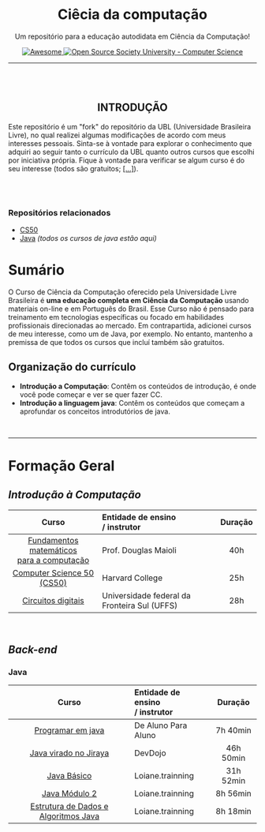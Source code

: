 <!-- INTRODUÇÃO -->
<p align="center">
	<h1 align="center">Ciêcia da computação</h1>
<p align="center"> Um repositório para a educação autodidata em Ciência da Computação! </p>

<p align="center">
  	<a href="https://github.com/sindresorhus/awesome"> 
		<img alt="Awesome" src="https://cdn.rawgit.com/sindresorhus/awesome/d7305f38d29fed78fa85652e3a63e154dd8e8829/media/badge.svg"> 
	</a>
  	<a href="https://github.com/ossu/computer-science">
		<img alt="Open Source Society University - Computer Science" src="https://img.shields.io/badge/OSSU-computer--science-blue.svg">
  	</a>
</p>

______

<br>
<br>

<!-- INTRODUÇÃO 2 -->
<p align="center">
	<h2 align="center">INTRODUÇÃO</h2>
	<p> Este repositório é um "fork" do repositório da UBL (Universidade Brasileira Livre), no qual realizei algumas modificações de acordo com meus interesses pessoais. Sinta-se à vontade para explorar o conhecimento que adquiri ao seguir tanto o currículo da UBL quanto outros cursos que escolhi por iniciativa própria. Fique à vontade para verificar se algum curso é do seu interesse (todos são gratuitos; <a href="#formacaogeral">[...]</a>). </p>
</p>

<br>
<br>

<!-- CONTEÚDOS -->
### Repositórios relacionados 
- [CS50](https://github.com/FireguiQueen/CS50)
- [Java](https://github.com/FireguiQueen/Java) _(todos os cursos de java estão aqui)_

# Sumário
O Curso de Ciência da Computação oferecido pela Universidade Livre Brasileira é **uma educação completa em Ciência da Computação** 
usando materiais on-line e em Português do Brasil. Esse Curso não é pensado para treinamento em tecnologias específicas ou focado em habilidades profissionais direcionadas ao mercado. Em contrapartida, adicionei cursos de meu interesse, como um de Java, por exemplo. No entanto, mantenho a premissa de que todos os cursos que incluí também são gratuitos.
  
## Organização do currículo
- **Introdução a Computação**: Contêm os conteúdos de introdução, é onde você pode começar e ver se quer fazer CC.
- **Introdução a linguagem java**: Contêm os conteúdos que começam a aprofundar os conceitos introdutórios de java.

<br>

_____

# Formação Geral  <a name="formacaogeral"> </a>

## _Introdução à Computação_
|                                                                 Curso                                                                 | Entidade de ensino <br>/ instrutor           | Duração |
|:-------------------------------------------------------------------------------------------------------------------------------------:|:---------------------------------------------|:-------:|
| [Fundamentos matemáticos <br> para a computação](https://www.youtube.com/watch?v=QE6ruiq632o&list=PLrOyM49ctTx-HWypJVvn_zMO1o7oOAfVx) | Prof. Douglas Maioli                         |   40h   |
|                               [Computer Science 50 (CS50)](https://www.estudarfora.org.br/cursos/cc50/)                               | Harvard College                              |   25h   |
|                    [Circuitos digitais](https://www.youtube.com/playlist?list=PLXyWBo_coJnMYO9Na3t-oYsc2X4kPJBWf)                     | Universidade federal da Fronteira Sul (UFFS) |   28h   |


<br>

## _Back-end_

### Java
|                                                       Curso                                                       | Entidade de ensino <br>/ instrutor                |  Duração  |
|:-----------------------------------------------------------------------------------------------------------------:|:--------------------------------------------------|:---------:|
|           [Programar em java](https://www.youtube.com/playlist?list=PLa75BYTPDNKZLzk3xG-gSXSU_AAq5RP4g)           | De Aluno Para Aluno                               | 7h 40min  |
| [Java virado no Jiraya](https://youtube.com/playlist?list=PL62G310vn6nFIsOCC0H-C2infYgwm8SWW&si=Put9Ybz5emDFV7N9) | DevDojo                                           | 46h 50min |
|              [Java Básico](https://www.youtube.com/playlist?list=PLXyWBo_coJnMYO9Na3t-oYsc2X4kPJBWf)              | Loiane.trainning                                  | 31h 52min |
|             [Java Módulo 2](https://www.youtube.com/playlist?list=PLXyWBo_coJnMYO9Na3t-oYsc2X4kPJBWf)             | Loiane.trainning                                  | 8h 56min  |
| [Estrutura de Dados e Algoritmos Java](https://www.youtube.com/playlist?list=PLGxZ4Rq3BOBrgumpzz-l8kFMw2DLERdxi)  | Loiane.trainning                                  | 8h 18min  |

<!-- 
<table>
	<thead>
		<th> <h3> Curso &nbsp;&nbsp;&nbsp;&nbsp;&nbsp; 	      </h3> </th> 
		<th> <h3> Entidade de Ensino&nbsp;&nbsp;&nbsp;&nbsp; </h3> </th>
		<th> <h3> Duração aproximada&nbsp;&nbsp;&nbsp;&nbsp; </h3> </th> 
		<th> <h3> Conteúdos&nbsp;&nbsp;&nbsp;&nbsp;          </h3> </th> 
	</thead>
	<tbody>
		<tr>
			<td> 
				<a href="https://www.youtube.com/watch?v=QE6ruiq632o&list=PLrOyM49ctTx-HWypJVvn_zMO1o7oOAfVx"> Fundamentos Matemáticos para Computação </a> 
			</td>
			<td> Douglas Maioli </td>
			<td> 40hr </td>
			<td> Lógica Formal; PROLOG; Recursão; </br> Matrizes; Booleanos; Grafos.</td>
		</tr>
		<tr>
			<td> 
				<a href="https://www.estudarfora.org.br/cursos/cc50/">Ciência da Computação 50 (CC50) </a> 
			</td>
			<td> Havard </td>
			<td> 25hr</td>
			<td> 
				Sistemas Operacionais; Redes; Arquivos; C; JS. 
			</td>
		</tr>
		<tr>
			<td> 
				<a href="https://www.youtube.com/playlist?list=PLXyWBo_coJnMYO9Na3t-oYsc2X4kPJBWf">Circuitos Digitais</a> 
			</td>
			<td> UFFS</td>
			<td> 28hr </td>
			<td> 
				Portas Lógicas; Diagramas; Máquinas de Estado; Projeto de Circuitos.
			</td>
		</tr>
		<tr>
			<td> 
				<a href="https://www.youtube.com/playlist?list=PLa75BYTPDNKZLzk3xG-gSXSU_AAq5RP4g">Java Básico I</a> 
			</td>
			<td> De aluno para Aluno </td>
			<td> 8hr </td>
			<td> 
				Java; POO. 
			</td>
		</tr>
		<tr>
			<td> 
				<a href="https://loiane.training/continuar-curso/java-basico">Java Básico II</a> 
			</td>
			<td> Loiane </td>
			<td> 32hr </td>
			<td>
				Java; Lógica de progrmação; POO (classe, atributos, métodos, get e set, herança, polimorfismo, 					interfaces..); Exceptions. 
			</td>
		</tr>
		<tr>
			<td> 
				<a href="https://www.youtube.com/playlist?list=PL62G310vn6nFIsOCC0H-C2infYgwm8SWW"> Java Básico II </a> 
			</td>
			<td> William Suane </td>
			<td> 47hr </td>
			<td> 
				Java; Lógica de progrmação; POO (classe, atributos, métodos, get e set, herança, polimorfismo, 					interfaces..); Exceptions +..
			</td>
		</tr>
	</tbody>
</table>
-->
